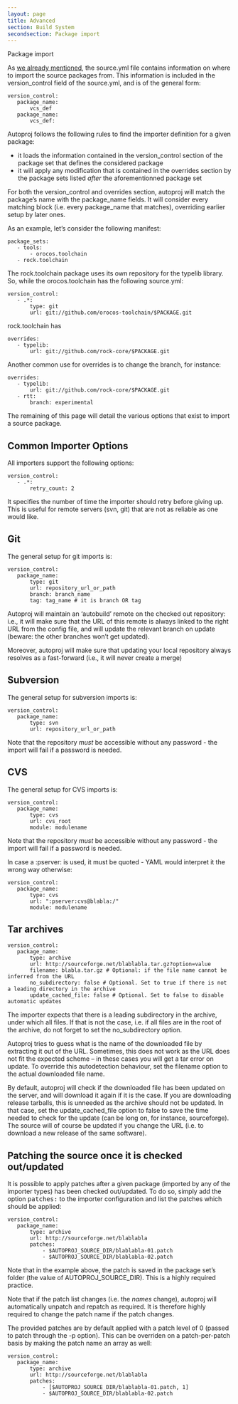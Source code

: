 ```yaml
---
layout: page
title: Advanced
section: Build System
secondsection: Package import
---
```


<div class="content2">
<div class="content2-pagetitle">Package import</div>
<div class="content2-container line-box">
<div class="content2-container-1col">



<p>As <a href="creating_pkg_set.html">we already mentioned</a>, the source.yml file contains information
on where to import the source packages from. This information is included in the
version_control field of the source.yml, and is of the general form:</p>

<pre><code class="language-yaml">version_control:
   package_name:
       vcs_def
   package_name:
       vcs_def:
</code></pre>

<p>Autoproj follows the following rules to find the importer definition for a given
package:</p>

<ul>
 <li>it loads the information contained in the version_control section of the
package set that defines the considered package</li>
 <li>it will apply any modification that is contained in the overrides section by
the package sets listed <em>after</em> the aforementionned package set</li>
</ul>

<p>For both the version_control and overrides section, autoproj will match the
package&rsquo;s name with the package_name fields. It will consider every matching
block (i.e. every package_name that matches), overriding earlier setup by later
ones.</p>

<p>As an example, let&rsquo;s consider the following manifest:</p>

<pre><code class="language-ruby">package_sets:
   - tools:
       - orocos.toolchain
   - rock.toolchain
</code></pre>

<p>The rock.toolchain package uses its own repository for
the typelib library. So, while the orocos.toolchain has the following source.yml:</p>

<pre><code class="language-yaml">version_control:
   - .*:
       type: git
       url: git://github.com/orocos-toolchain/$PACKAGE.git
</code></pre>

<p>rock.toolchain has</p>

<pre><code class="language-yaml">overrides:
   - typelib:
       url: git://github.com/rock-core/$PACKAGE.git
</code></pre>

<p>Another common use for overrides is to change the branch, for instance:</p>

<pre><code class="language-yaml">overrides:
   - typelib:
       url: git://github.com/rock-core/$PACKAGE.git
   - rtt:
       branch: experimental
</code></pre>

<p>The remaining of this page will detail the various options that exist to import
a source package.</p>

<h2 id="common-importer-options">Common Importer Options</h2>
<p>All importers support the following options:</p>

<pre><code class="language-yaml">version_control:
   - .*:
       retry_count: 2
</code></pre>

<p>It specifies the number of time the importer should retry before giving up. This
is useful for remote servers (svn, git) that are not as reliable as one would
like.</p>

<h2 id="all_importers">Git</h2>

<p>The general setup for git imports is:</p>

<pre><code class="language-yaml">version_control:
   package_name:
       type: git
       url: repository_url_or_path
       branch: branch_name
       tag: tag_name # it is branch OR tag
</code></pre>

<p>Autoproj will maintain an &lsquo;autobuild&rsquo; remote on the checked out repository:
i.e., it will make sure that the URL of this remote is always linked to the
right URL from the config file, and will update the relevant branch on update
(beware: the other branches won&rsquo;t get updated).</p>

<p>Moreover, autoproj will make sure that updating your local repository always
resolves as a fast-forward (i.e., it will never create a merge)</p>

<h2 id="subversion">Subversion</h2>

<p>The general setup for subversion imports is:</p>

<pre><code class="language-yaml">version_control:
   package_name:
       type: svn
       url: repository_url_or_path
</code></pre>

<p class="warning">Note that the repository <em>must</em> be accessible without any password - the
import will fail if a password is needed.</p>

<h2 id="cvs">CVS</h2>

<p>The general setup for CVS imports is:</p>

<pre><code class="language-yaml">version_control:
   package_name:
       type: cvs
       url: cvs_root
       module: modulename
</code></pre>

<p class="warning">Note that the repository <em>must</em> be accessible without any password - the
import will fail if a password is needed.</p>

<p>In case a :pserver: is used, it must be quoted - YAML would interpret it
the wrong way otherwise:</p>

<pre><code class="language-yaml">version_control:
   package_name:
       type: cvs
       url: ":pserver:cvs@blabla:/"
       module: modulename
</code></pre>

<h2 id="tar-archives">Tar archives</h2>

<pre><code class="language-yaml">version_control:
   package_name:
       type: archive
       url: http://sourceforge.net/blablabla.tar.gz?option=value
       filename: blabla.tar.gz # Optional: if the file name cannot be inferred from the URL
       no_subdirectory: false # Optional. Set to true if there is not a leading directory in the archive
       update_cached_file: false # Optional. Set to false to disable automatic updates
</code></pre>

<p>The importer expects that there is a leading subdirectory in the archive, under
which all files. If that is not the case, i.e. if all files are in the root of
the archive, do not forget to set the no_subdirectory option.</p>

<p>Autoproj tries to guess what is the name of the downloaded file by extracting it
out of the URL. Sometimes, this does not work as the URL does not fit the
expected scheme &ndash; in these cases you will get a tar error on update. To
override this autodetection behaviour, set the filename option to the actual
downloaded file name.</p>

<p>By default, autoproj will check if the downloaded file has been updated on the
server, and will download it again if it is the case. If you are downloading
release tarballs, this is unneeded as the archive should not be updated. In that
case, set the update_cached_file option to false to save the time needed to
check for the update (can be long on, for instance, sourceforge). The source
will of course be updated if you change the URL (i.e. to download a new release
of the same software).</p>

<h2 id="patching-the-source-once-it-is-checked-outupdated">Patching the source once it is checked out/updated</h2>

<p>It is possible to apply patches after a given package (imported by any of the
importer types) has been checked out/updated. To do so, simply add the option
<tt>patches:</tt> to the importer configuration and list the patches which should
be applied:</p>

<pre><code class="language-yaml">version_control:
   package_name:
       type: archive
       url: http://sourceforge.net/blablabla
       patches:
           - $AUTOPROJ_SOURCE_DIR/blablabla-01.patch
           - $AUTOPROJ_SOURCE_DIR/blablabla-02.patch
</code></pre>

<p>Note that in the example above, the patch is saved in the package set&rsquo;s folder
(the value of AUTOPROJ_SOURCE_DIR). This is a highly required practice.</p>

<p>Note that if the patch list changes (i.e. the <em>names</em> change), autoproj will
automatically unpatch and repatch as required. It is therefore highly required
to change the patch name if the patch changes.</p>

<p>The provided patches are by default applied with a patch level of 0 (passed to
patch through the -p option). This can be overriden on a patch-per-patch basis
by making the patch name an array as well:</p>

<pre><code class="language-yaml">version_control:
   package_name:
       type: archive
       url: http://sourceforge.net/blablabla
       patches:
           - [$AUTOPROJ_SOURCE_DIR/blablabla-01.patch, 1]
           - $AUTOPROJ_SOURCE_DIR/blablabla-02.patch
</code></pre>



</div>
</div>
</div>
